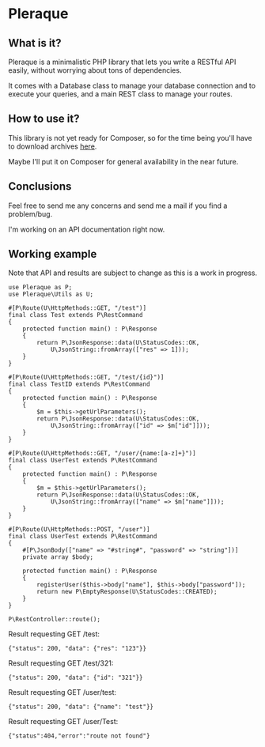 # Pleraque

## What is it?
Pleraque is a minimalistic PHP library that lets you write a
RESTful API easily, without worrying about tons of dependencies.

It comes with a Database class to manage your database connection and to 
execute your queries, and a main REST class to manage your routes.

## How to use it?
This library is not yet ready for Composer, so for the time
being you'll have to download archives
[here](https://ologantr.xyz/distfiles/pleraque/).

Maybe I'll put it on Composer for general availability in the near future.

## Conclusions
Feel free to send me any concerns and send me a mail if you find a 
problem/bug.

I'm working on an API documentation right now.

## Working example
Note that API and results are subject to change as this is a work in progress.

```
use Pleraque as P;
use Pleraque\Utils as U;

#[P\Route(U\HttpMethods::GET, "/test")]
final class Test extends P\RestCommand 
{
	protected function main() : P\Response
	{
		return P\JsonResponse::data(U\StatusCodes::OK, 
			U\JsonString::fromArray(["res" => 1]));
	}
}

#[P\Route(U\HttpMethods::GET, "/test/{id}")]
final class TestID extends P\RestCommand 
{
	protected function main() : P\Response
	{
		$m = $this->getUrlParameters();
		return P\JsonResponse::data(U\StatusCodes::OK, 
			U\JsonString::fromArray(["id" => $m["id"]]));
	}
}

#[P\Route(U\HttpMethods::GET, "/user/{name:[a-z]+}")]
final class UserTest extends P\RestCommand 
{
	protected function main() : P\Response
	{
		$m = $this->getUrlParameters();
		return P\JsonResponse::data(U\StatusCodes::OK, 
			U\JsonString::fromArray(["name" => $m["name"]]));
	}
}

#[P\Route(U\HttpMethods::POST, "/user")]
final class UserTest extends P\RestCommand 
{
	#[P\JsonBody(["name" => "#string#", "password" => "string"])]
	private array $body;

	protected function main() : P\Response
	{
        registerUser($this->body["name"], $this->body["password"]);
		return new P\EmptyResponse(U\StatusCodes::CREATED);
	}
}

P\RestController::route();
```

Result requesting GET /test:
```
{"status": 200, "data": {"res": "123"}}
```
Result requesting GET /test/321:
```
{"status": 200, "data": {"id": "321"}}
```
Result requesting GET /user/test:
```
{"status": 200, "data": {"name": "test"}}
```
Result requesting GET /user/Test:
```
{"status":404,"error":"route not found"}
```
